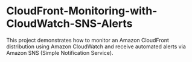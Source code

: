 # CloudFront-Monitoring-with-CloudWatch-SNS-Alerts
This project demonstrates how to monitor an Amazon CloudFront distribution using Amazon CloudWatch and receive automated alerts via Amazon SNS (Simple Notification Service).
